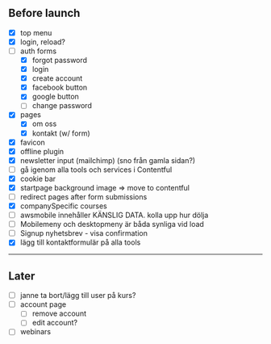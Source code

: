## Before launch

- [x] top menu
- [x] login, reload?
- [ ] auth forms
  - [x] forgot password
  - [x] login
  - [x] create account
  - [x] facebook button
  - [x] google button
  - [ ] change password
- [x] pages
  - [x] om oss
  - [x] kontakt (w/ form)
- [x] favicon
- [x] offline plugin
- [x] newsletter input (mailchimp) (sno från gamla sidan?)
- [ ] gå igenom alla tools och services i Contentful
- [x] cookie bar
- [x] startpage background image => move to contentful
- [ ] redirect pages after form submissions
- [x] companySpecific courses
- [ ] awsmobile innehåller KÄNSLIG DATA. kolla upp hur dölja
- [ ] Mobilemeny och desktopmeny är båda synliga vid load
- [ ] Signup nyhetsbrev - visa confirmation
- [x] lägg till kontaktformulär på alla tools

---

## Later

- [ ] janne ta bort/lägg till user på kurs?
- [ ] account page
  - [ ] remove account
  - [ ] edit account?
- [ ] webinars
